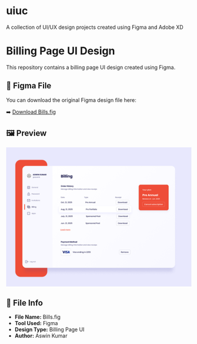 # uiuc
A collection of UI/UX design projects created using Figma and Adobe XD
# Billing Page UI Design

This repository contains a billing page UI design created using Figma.

## 🔗 Figma File

You can download the original Figma design file here:

➡️ [Download Bills.fig](./Bills.fig)

## 🖼️ Preview

![Billing Page Preview](billing-preview.png)

## 📁 File Info

- **File Name:** Bills.fig
- **Tool Used:** Figma
- **Design Type:** Billing Page UI
- **Author:** Aswin Kumar
